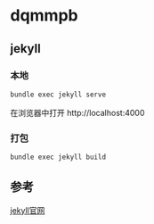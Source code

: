 # dqmmpb

## jekyll

### 本地
```bash
bundle exec jekyll serve
```
在浏览器中打开 http://localhost:4000

### 打包
```bash
bundle exec jekyll build
```

## 参考

[jekyll官网](https://www.jekyll.com.cn/)
